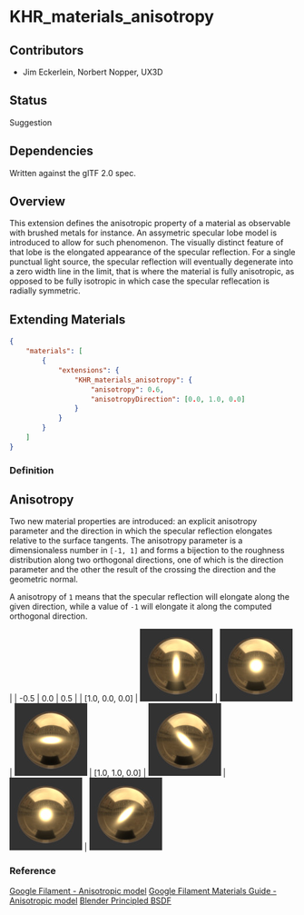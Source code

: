 # KHR\_materials\_anisotropy

## Contributors

* Jim Eckerlein, Norbert Nopper, UX3D

## Status

Suggestion

## Dependencies

Written against the glTF 2.0 spec.

## Overview

This extension defines the anisotropic property of a material as observable with brushed metals for instance.
An assymetric specular lobe model is introduced to allow for such phenomenon.
The visually distinct feature of that lobe is the elongated appearance of the specular reflection.
For a single punctual light source, the specular reflection will eventually degenerate into a zero width line in the limit,
that is where the material is fully anisotropic, as opposed to be fully isotropic in which case the specular reflecation is radially symmetric.

## Extending Materials

```json
{
    "materials": [
        {
            "extensions": {
                "KHR_materials_anisotropy": {
                    "anisotropy": 0.6,
                    "anisotropyDirection": [0.0, 1.0, 0.0]
                }
            }
        }
    ]
}
```

### Definition

## Anisotropy

Two new material properties are introduced: an explicit anisotropy parameter and the direction in which the specular reflection elongates relative to the surface tangents.
The anisotropy parameter is a dimensionaless number in `[-1, 1]` and forms a bijection to the roughness distribution along two orthogonal directions,
one of which is the direction parameter and the other the result of the crossing the direction and the geometric normal.

A anisotropy of `1` means that the specular reflection will elongate along the given direction,
while a value of `-1` will elongate it along the computed orthogonal direction.

|                 | -0.5 | 0.0 | 0.5 |
| [1.0, 0.0, 0.0] | ![Fig. 1](figures/fig1.jpg) | ![Fig. 2](figures/fig2.jpg) | ![Fig. 3](figures/fig3.jpg)
| [1.0, 1.0, 0.0] | ![Fig. 4](figures/fig4.jpg) | ![Fig. 5](figures/fig5.jpg) | ![Fig. 6](figures/fig6.jpg)

### Reference

[Google Filament - Anisotropic model](https://google.github.io/filament/Filament.md.html#materialsystem/anisotropicmodel)
[Google Filament Materials Guide - Anisotropic model](https://google.github.io/filament/Materials.md.html#materialmodels/litmodel/anisotropy)
[Blender Principled BSDF](https://docs.blender.org/manual/en/latest/render/shader_nodes/shader/principled.html)
